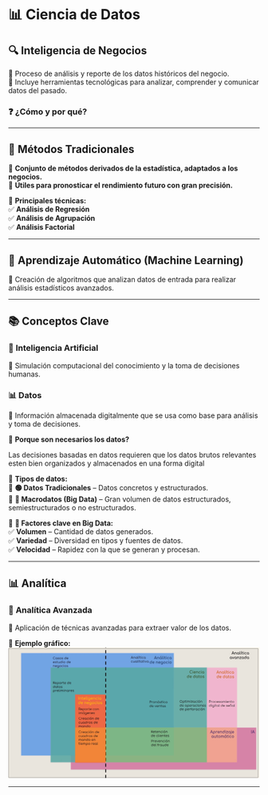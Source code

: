 # 📊 **Ciencia de Datos**  

## 🔍 **Inteligencia de Negocios**  
📌 Proceso de análisis y reporte de los datos históricos del negocio.  
📌 Incluye herramientas tecnológicas para analizar, comprender y comunicar datos del pasado.  

### ❓ **¿Cómo y por qué?**  

---

## 📌 **Métodos Tradicionales**  
🔹 **Conjunto de métodos derivados de la estadística, adaptados a los negocios.**  
🔹 **Útiles para pronosticar el rendimiento futuro con gran precisión.**  

📌 **Principales técnicas:**  
✅ **Análisis de Regresión**  
✅ **Análisis de Agrupación**  
✅ **Análisis Factorial**  

---

## 🤖 **Aprendizaje Automático (Machine Learning)**  
📌 Creación de algoritmos que analizan datos de entrada para realizar análisis estadísticos avanzados.  

---

## 📚 **Conceptos Clave**  

### 🧠 **Inteligencia Artificial**  
📌 Simulación computacional del conocimiento y la toma de decisiones humanas.  

### 📊 **Datos**  
📌 Información almacenada digitalmente que se usa como base para análisis y toma de decisiones.  

📌 **Porque son necesarios los datos?**

Las decisiones basadas en datos requieren que los datos brutos relevantes esten bien organizados y almacenados en una forma digital

🔹 **Tipos de datos:**  
📌 **🟢 Datos Tradicionales** – Datos concretos y estructurados.  
📌 **🔵 Macrodatos (Big Data)** – Gran volumen de datos estructurados, semiestructurados o no estructurados. 


📌 **🔑 Factores clave en Big Data:**  
✅ **Volumen** – Cantidad de datos generados.  
✅ **Variedad** – Diversidad en tipos y fuentes de datos.  
✅ **Velocidad** – Rapidez con la que se generan y procesan.  

---

## 📊 **Analítica**  

### 🚀 **Analítica Avanzada**  
📌 Aplicación de técnicas avanzadas para extraer valor de los datos.  

📌 **Ejemplo gráfico:**  
![Texto alternativo](Recursos/AnaliticaAvanzada.png)  

---

